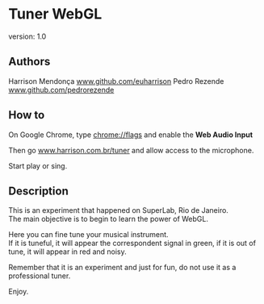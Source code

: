
# Tuner WebGL

version: 1.0

## Authors

Harrison Mendonça www.github.com/euharrison
Pedro Rezende www.github.com/pedrorezende

## How to

On Google Chrome, type [chrome://flags](chrome://flags) and enable the **Web Audio Input**

Then go www.harrison.com.br/tuner and allow access to the microphone.

Start play or sing.

## Description

This is an experiment that happened on SuperLab, Rio de Janeiro.  
The main objective is to begin to learn the power of WebGL.

Here you can fine tune your musical instrument.  
If it is tuneful, it will appear the correspondent signal in green, if it is out of tune, it will appear in red and noisy.

Remember that it is an experiment and just for fun, do not use it as a professional tuner.

Enjoy.